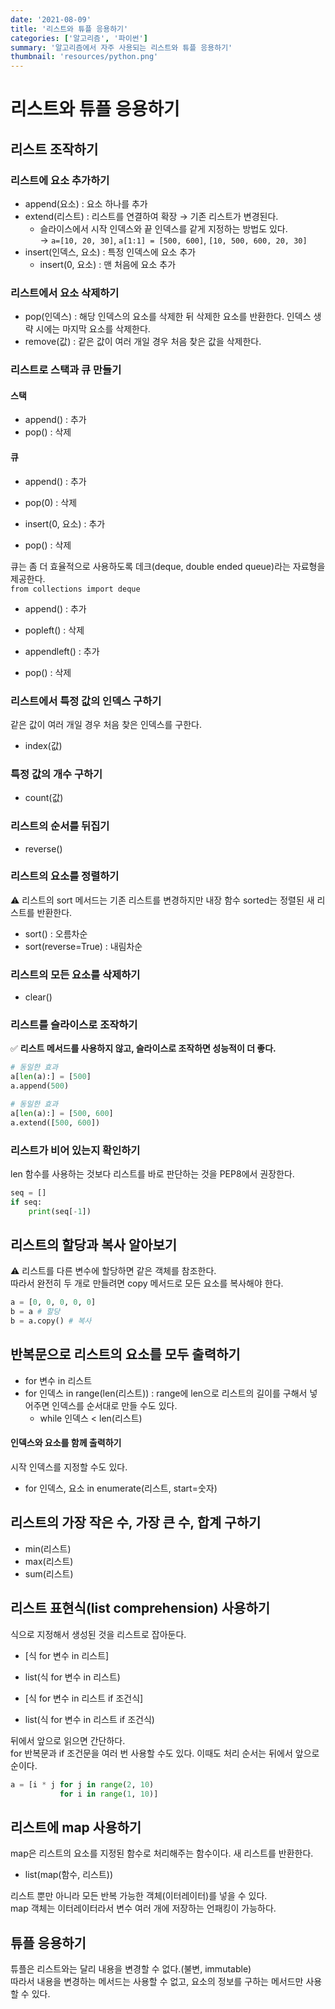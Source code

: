 ```yaml
---
date: '2021-08-09'
title: '리스트와 튜플 응용하기'
categories: ['알고리즘', '파이썬']
summary: '알고리즘에서 자주 사용되는 리스트와 튜플 응용하기'
thumbnail: 'resources/python.png'
---
```


# 리스트와 튜플 응용하기

## 리스트 조작하기

### 리스트에 요소 추가하기

- append(요소) : 요소 하나를 추가
- extend(리스트) : 리스트를 연결하여 확장 → 기존 리스트가 변경된다.
  - 슬라이스에서 시작 인덱스와 끝 인덱스를 같게 지정하는 방법도 있다.  
    → `a=[10, 20, 30]`, `a[1:1] = [500, 600]`, `[10, 500, 600, 20, 30]`
- insert(인덱스, 요소) : 특정 인덱스에 요소 추가
  - insert(0, 요소) : 맨 처음에 요소 추가

### 리스트에서 요소 삭제하기

- pop(인덱스) : 해당 인덱스의 요소를 삭제한 뒤 삭제한 요소를 반환한다. 인덱스 생략 시에는 마지막 요소를 삭제한다.
- remove(값) : 같은 값이 여러 개일 경우 처음 찾은 값을 삭제한다.

### 리스트로 스택과 큐 만들기

#### 스택

- append() : 추가
- pop() : 삭제

#### 큐

- append() : 추가
- pop(0) : 삭제

- insert(0, 요소) : 추가
- pop() : 삭제

큐는 좀 더 효율적으로 사용하도록 데크(deque, double ended queue)라는 자료형을 제공한다.  
`from collections import deque`

- append() : 추가
- popleft() : 삭제

- appendleft() : 추가
- pop() : 삭제

### 리스트에서 특정 값의 인덱스 구하기

같은 값이 여러 개일 경우 처음 찾은 인덱스를 구한다.

- index(값)

### 특정 값의 개수 구하기

- count(값)

### 리스트의 순서를 뒤집기

- reverse()

### 리스트의 요소를 정렬하기

⚠️ 리스트의 sort 메서드는 기존 리스트를 변경하지만 내장 함수 sorted는 정렬된 새 리스트를 반환한다.

- sort() : 오름차순
- sort(reverse=True) : 내림차순

### 리스트의 모든 요소를 삭제하기

- clear()

### 리스트를 슬라이스로 조작하기

✅ **리스트 메서드를 사용하지 않고, 슬라이스로 조작하면 성능적이 더 좋다.**

```py
# 동일한 효과
a[len(a):] = [500]
a.append(500)

# 동일한 효과
a[len(a):] = [500, 600]
a.extend([500, 600])
```

### 리스트가 비어 있는지 확인하기

len 함수를 사용하는 것보다 리스트를 바로 판단하는 것을 PEP8에서 권장한다.

```py
seq = []
if seq:
    print(seq[-1])
```

## 리스트의 할당과 복사 알아보기

⚠️ 리스트를 다른 변수에 할당하면 같은 객체를 참조한다.  
따라서 완전히 두 개로 만들려면 copy 메서드로 모든 요소를 복사해야 한다.

```py
a = [0, 0, 0, 0, 0]
b = a # 할당
b = a.copy() # 복사
```

## 반복문으로 리스트의 요소를 모두 출력하기

- for 변수 in 리스트
- for 인덱스 in range(len(리스트)) : range에 len으로 리스트의 길이를 구해서 넣어주면 인덱스를 순서대로 만들 수도 있다.
  - while 인덱스 < len(리스트)

#### 인덱스와 요소를 함께 출력하기

시작 인덱스를 지정할 수도 있다.

- for 인덱스, 요소 in enumerate(리스트, start=숫자)

## 리스트의 가장 작은 수, 가장 큰 수, 합계 구하기

- min(리스트)
- max(리스트)
- sum(리스트)

## 리스트 표현식(list comprehension) 사용하기

식으로 지정해서 생성된 것을 리스트로 잡아둔다.

- [식 for 변수 in 리스트]
- list(식 for 변수 in 리스트)

- [식 for 변수 in 리스트 if 조건식]
- list(식 for 변수 in 리스트 if 조건식)

뒤에서 앞으로 읽으면 간단하다.  
for 반복문과 if 조건문을 여러 번 사용할 수도 있다. 이때도 처리 순서는 뒤에서 앞으로 순이다.

```py
a = [i * j for j in range(2, 10)
           for i in range(1, 10)]
```

## 리스트에 map 사용하기

map은 리스트의 요소를 지정된 함수로 처리해주는 함수이다. 새 리스트를 반환한다.

- list(map(함수, 리스트))

리스트 뿐만 아니라 모든 반복 가능한 객체(이터레이터)를 넣을 수 있다.  
map 객체는 이터레이터라서 변수 여러 개에 저장하는 언패킹이 가능하다.

## 튜플 응용하기

튜플은 리스트와는 달리 내용을 변경할 수 없다.(불변, immutable)  
따라서 내용을 변경하는 메서드는 사용할 수 없고, 요소의 정보를 구하는 메서드만 사용할 수 있다.
